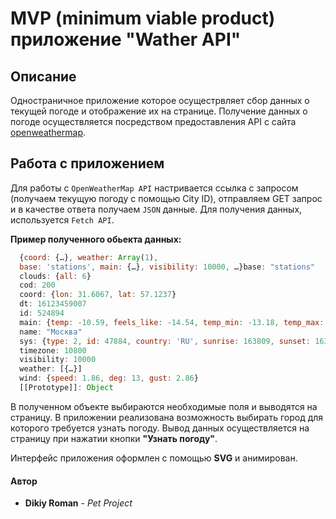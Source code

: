 # MVP (minimum viable product) приложение "Wather API"

## Описание

Одностраничное приложение которое осущестрвляет сбор данных о текущей погоде и отображение их на странице.
Получение данных о погоде осуществляется посредством предоставления
API с сайта [openweathermap](https://openweathermap.org/api).

## Работа с приложением

Для работы с `OpenWeatherMap API` настривается ссылка с запросом (получаем текущую погоду с помощью City ID),
отправляем GET запрос и в качестве ответа получаем `JSON` данные.
Для получения данных, используется `Fetch API`.

**Пример полученного обьекта данных:**

```js
  {coord: {…}, weather: Array(1),
  base: 'stations', main: {…}, visibility: 10000, …}base: "stations"
  clouds: {all: 6}
  cod: 200
  coord: {lon: 31.6067, lat: 57.1237}
  dt: 16123459007
  id: 524894
  main: {temp: -10.59, feels_like: -14.54, temp_min: -13.18, temp_max: -7.81, pressure: 1028, …}
  name: "Москва"
  sys: {type: 2, id: 47884, country: 'RU', sunrise: 163809, sunset: 163637}
  timezone: 10800
  visibility: 10000
  weather: [{…}]
  wind: {speed: 1.86, deg: 13, gust: 2.86}
  [[Prototype]]: Object
```

В полученном объекте выбираются необходимые поля и выводятся на страницу.
В приложении реализована возможность выбирать город для которого требуется узнать погоду.
Вывод данных осуществляется на страницу при нажатии кнопки **"Узнать погоду"**.

Интерфейс приложения оформлен с помощью **SVG** и анимирован.

#### Автор

- **Dikiy Roman** - _Pet Project_
